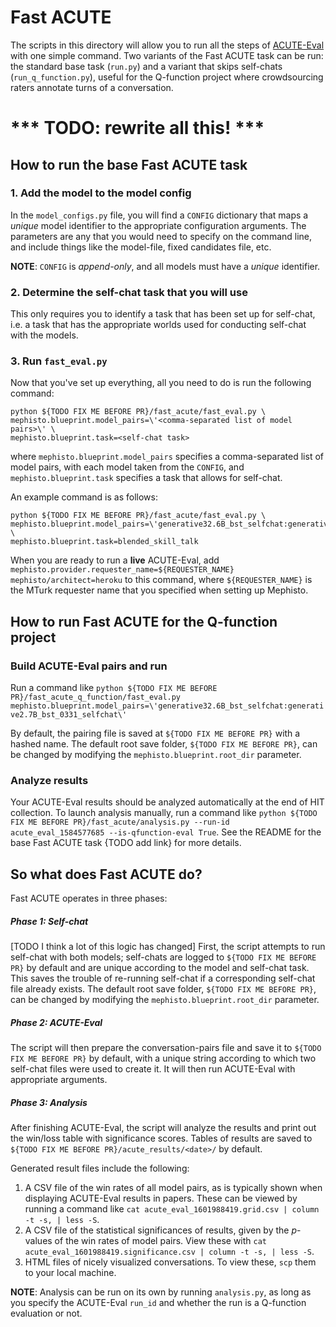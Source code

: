 # Fast ACUTE

The scripts in this directory will allow you to run all the steps of [ACUTE-Eval](https://github.com/facebookresearch/ParlAI/tree/master/parlai/crowdsourcing/tasks/acute_eval) with one simple command. Two variants of the Fast ACUTE task can be run: the standard base task (`run.py`) and a variant that skips self-chats (`run_q_function.py`), useful for the Q-function project where crowdsourcing raters annotate turns of a conversation.

# *** TODO: rewrite all this! ***

## How to run the base Fast ACUTE task

### 1. Add the model to the model config

In the `model_configs.py` file, you will find a `CONFIG` dictionary that maps a _unique_ model identifier to the appropriate configuration arguments. The parameters are any that you would need to specify on the command line, and include things like the model-file, fixed candidates file, etc.

**NOTE**: `CONFIG` is _append-only_, and all models must have a *unique* identifier.

### 2. Determine the self-chat task that you will use

This only requires you to identify a task that has been set up for self-chat, i.e. a task that has the appropriate worlds used for conducting self-chat with the models.

### 3. Run `fast_eval.py`

Now that you've set up everything, all you need to do is run the following command:
```
python ${TODO FIX ME BEFORE PR}/fast_acute/fast_eval.py \
mephisto.blueprint.model_pairs=\'<comma-separated list of model pairs>\' \
mephisto.blueprint.task=<self-chat task>
```
where `mephisto.blueprint.model_pairs` specifies a comma-separated list of model pairs, with each model taken from the `CONFIG`, and `mephisto.blueprint.task` specifies a task that allows for self-chat.

An example command is as follows:
```
python ${TODO FIX ME BEFORE PR}/fast_acute/fast_eval.py \
mephisto.blueprint.model_pairs=\'generative32.6B_bst_selfchat:generative2.7B_bst_0331_selfchat\' \
mephisto.blueprint.task=blended_skill_talk
```

When you are ready to run a **live** ACUTE-Eval, add `mephisto.provider.requester_name=${REQUESTER_NAME} mephisto/architect=heroku` to this command, where `${REQUESTER_NAME}` is the MTurk requester name that you specified when setting up Mephisto.


## How to run Fast ACUTE for the Q-function project

### Build ACUTE-Eval pairs and run

Run a command like `python ${TODO FIX ME BEFORE PR}/fast_acute_q_function/fast_eval.py mephisto.blueprint.model_pairs=\'generative32.6B_bst_selfchat:generative2.7B_bst_0331_selfchat\'`

By default, the pairing file is saved at `${TODO FIX ME BEFORE PR}` with a hashed name. The default root save folder, `${TODO FIX ME BEFORE PR}`, can be changed by modifying the `mephisto.blueprint.root_dir` parameter.

### Analyze results

Your ACUTE-Eval results should be analyzed automatically at the end of HIT collection. To launch analysis manually, run a command like `python ${TODO FIX ME BEFORE PR}/fast_acute/analysis.py --run-id acute_eval_1584577685 --is-qfunction-eval True`. See the README for the base Fast ACUTE task {TODO add link} for more details.


## So what does Fast ACUTE do?

Fast ACUTE operates in three phases:

##### Phase 1: Self-chat

[TODO I think a lot of this logic has changed] First, the script attempts to run self-chat with both models; self-chats are logged to `${TODO FIX ME BEFORE PR}` by default and are unique according to the model and self-chat task. This saves the trouble of re-running self-chat if a corresponding self-chat file already exists. The default root save folder, `${TODO FIX ME BEFORE PR}`, can be changed by modifying the `mephisto.blueprint.root_dir` parameter.

##### Phase 2: ACUTE-Eval

The script will then prepare the conversation-pairs file and save it to `${TODO FIX ME BEFORE PR}` by default, with a unique string according to which two self-chat files were used to create it. It will then run ACUTE-Eval with appropriate arguments.

##### Phase 3: Analysis

After finishing ACUTE-Eval, the script will analyze the results and print out the win/loss table with significance scores. Tables of results are saved to `${TODO FIX ME BEFORE PR}/acute_results/<date>/` by default.

Generated result files include the following:
1. A CSV file of the win rates of all model pairs, as is typically shown when displaying ACUTE-Eval results in papers. These can be viewed by running a command like `cat acute_eval_1601988419.grid.csv | column -t -s, | less -S`.
2. A CSV file of the statistical significances of results, given by the *p*-values of the win rates of model pairs. View these with `cat acute_eval_1601988419.significance.csv | column -t -s, | less -S`.
3. HTML files of nicely visualized conversations. To view these, `scp` them to your local machine.

**NOTE**: Analysis can be run on its own by running `analysis.py`, as long as you specify the ACUTE-Eval `run_id` and whether the run is a Q-function evaluation or not.
